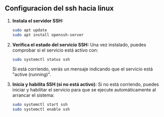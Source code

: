 ## Configuracion del ssh hacia linux

1. **Instala el servidor SSH:**
   ```bash
   sudo apt update
   sudo apt install openssh-server
   ```

2. **Verifica el estado del servicio SSH:**
   Una vez instalado, puedes comprobar si el servicio está activo con:
   ```bash
   sudo systemctl status ssh
   ```

   Si está corriendo, verás un mensaje indicando que el servicio está "active (running)".

3. **Inicia y habilita SSH (si no está activo):**
   Si no está corriendo, puedes iniciar y habilitar el servicio para que se ejecute automáticamente al arrancar el sistema:
   ```bash
   sudo systemctl start ssh
   sudo systemctl enable ssh
   ```